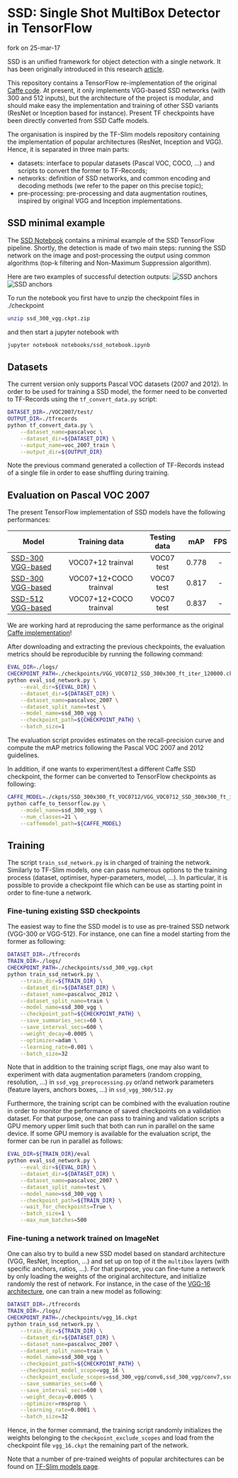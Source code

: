 # SSD: Single Shot MultiBox Detector in TensorFlow

fork on 25-mar-17

SSD is an unified framework for object detection with a single network. It has been originally introduced in this research [article](http://arxiv.org/abs/1512.02325).

This repository contains a TensorFlow re-implementation of the original [Caffe code](https://github.com/weiliu89/caffe/tree/ssd). At present, it only implements VGG-based SSD networks (with 300 and 512 inputs), but the architecture of the project is modular, and should make easy the implementation and training of other SSD variants (ResNet or Inception based for instance). Present TF checkpoints have been directly converted from SSD Caffe models.

The organisation is inspired by the TF-Slim models repository containing the implementation of popular architectures (ResNet, Inception and VGG). Hence, it is separated in three main parts:
* datasets: interface to popular datasets (Pascal VOC, COCO, ...) and scripts to convert the former to TF-Records;
* networks: definition of SSD networks, and common encoding and decoding methods (we refer to the paper on this precise topic);
* pre-processing: pre-processing and data augmentation routines, inspired by original VGG and Inception implementations.

## SSD minimal example

The [SSD Notebook](notebooks/ssd_notebook.ipynb) contains a minimal example of the SSD TensorFlow pipeline. Shortly, the detection is made of two main steps: running the SSD network on the image and post-processing the output using common algorithms (top-k filtering and Non-Maximum Suppression algorithm).

Here are two examples of successful detection outputs:
![](pictures/ex1.png "SSD anchors")
![](pictures/ex2.png "SSD anchors")

To run the notebook you first have to unzip the checkpoint files in ./checkpoint
```bash
unzip ssd_300_vgg.ckpt.zip
```
and then start a jupyter notebook with
```bash
jupyter notebook notebooks/ssd_notebook.ipynb
```


## Datasets

The current version only supports Pascal VOC datasets (2007 and 2012). In order to be used for training a SSD model, the former need to be converted to TF-Records using the `tf_convert_data.py` script:
```bash
DATASET_DIR=./VOC2007/test/
OUTPUT_DIR=./tfrecords
python tf_convert_data.py \
    --dataset_name=pascalvoc \
    --dataset_dir=${DATASET_DIR} \
    --output_name=voc_2007_train \
    --output_dir=${OUTPUT_DIR}
```
Note the previous command generated a collection of TF-Records instead of a single file in order to ease shuffling during training.

## Evaluation on Pascal VOC 2007

The present TensorFlow implementation of SSD models have the following performances:

| Model | Training data  | Testing data | mAP | FPS  |
|--------|:---------:|:------:|:------:|:------:|
| [SSD-300 VGG-based](https://drive.google.com/open?id=0B0qPCUZ-3YwWZlJaRTRRQWRFYXM) | VOC07+12 trainval | VOC07 test | 0.778 | - |
| [SSD-300 VGG-based](https://drive.google.com/file/d/0B0qPCUZ-3YwWUXh4UHJrd1RDM3c/view?usp=sharing) | VOC07+12+COCO trainval | VOC07 test | 0.817 | - |
| [SSD-512 VGG-based](https://drive.google.com/open?id=0B0qPCUZ-3YwWT1RCLVZNN3RTVEU) | VOC07+12+COCO trainval | VOC07 test | 0.837 | - |

We are working hard at reproducing the same performance as the original [Caffe implementation](https://github.com/weiliu89/caffe/tree/ssd)!

After downloading and extracting the previous checkpoints, the evaluation metrics should be reproducible by running the following command:
```bash
EVAL_DIR=./logs/
CHECKPOINT_PATH=./checkpoints/VGG_VOC0712_SSD_300x300_ft_iter_120000.ckpt
python eval_ssd_network.py \
    --eval_dir=${EVAL_DIR} \
    --dataset_dir=${DATASET_DIR} \
    --dataset_name=pascalvoc_2007 \
    --dataset_split_name=test \
    --model_name=ssd_300_vgg \
    --checkpoint_path=${CHECKPOINT_PATH} \
    --batch_size=1
```
The evaluation script provides estimates on the recall-precision curve and compute the mAP metrics following the Pascal VOC 2007 and 2012 guidelines.

In addition, if one wants to experiment/test a different Caffe SSD checkpoint, the former can be converted to TensorFlow checkpoints as following:
```sh
CAFFE_MODEL=./ckpts/SSD_300x300_ft_VOC0712/VGG_VOC0712_SSD_300x300_ft_iter_120000.caffemodel
python caffe_to_tensorflow.py \
    --model_name=ssd_300_vgg \
    --num_classes=21 \
    --caffemodel_path=${CAFFE_MODEL}
```

## Training

The script `train_ssd_network.py` is in charged of training the network. Similarly to TF-Slim models, one can pass numerous options to the training process (dataset, optimiser, hyper-parameters, model, ...). In particular, it is possible to provide a checkpoint file which can be use as starting point in order to fine-tune a network.

### Fine-tuning existing SSD checkpoints

The easiest way to fine the SSD model is to use as pre-trained SSD network (VGG-300 or VGG-512). For instance, one can fine a model starting from the former as following:
```bash
DATASET_DIR=./tfrecords
TRAIN_DIR=./logs/
CHECKPOINT_PATH=./checkpoints/ssd_300_vgg.ckpt
python train_ssd_network.py \
    --train_dir=${TRAIN_DIR} \
    --dataset_dir=${DATASET_DIR} \
    --dataset_name=pascalvoc_2012 \
    --dataset_split_name=train \
    --model_name=ssd_300_vgg \
    --checkpoint_path=${CHECKPOINT_PATH} \
    --save_summaries_secs=60 \
    --save_interval_secs=600 \
    --weight_decay=0.0005 \
    --optimizer=adam \
    --learning_rate=0.001 \
    --batch_size=32
```
Note that in addition to the training script flags, one may also want to experiment with data augmentation parameters (random cropping, resolution, ...) in `ssd_vgg_preprocessing.py` or/and network parameters (feature layers, anchors boxes, ...) in `ssd_vgg_300/512.py`

Furthermore, the training script can be combined with the evaluation routine in order to monitor the performance of saved checkpoints on a validation dataset. For that purpose, one can pass to training and validation scripts a GPU memory upper limit such that both can run in parallel on the same device. If some GPU memory is available for the evaluation script, the former can be run in parallel as follows:
```bash
EVAL_DIR=${TRAIN_DIR}/eval
python eval_ssd_network.py \
    --eval_dir=${EVAL_DIR} \
    --dataset_dir=${DATASET_DIR} \
    --dataset_name=pascalvoc_2007 \
    --dataset_split_name=test \
    --model_name=ssd_300_vgg \
    --checkpoint_path=${TRAIN_DIR} \
    --wait_for_checkpoints=True \
    --batch_size=1 \
    --max_num_batches=500
```

### Fine-tuning a network trained on ImageNet

One can also try to build a new SSD model based on standard architecture (VGG, ResNet, Inception, ...) and set up on top of it the `multibox` layers (with specific anchors, ratios, ...). For that purpose, you can fine-tune a network by only loading the weights of the original architecture, and initialize randomly the rest of network. For instance, in the case of the [VGG-16 architecture](http://download.tensorflow.org/models/vgg_16_2016_08_28.tar.gz), one can train a new model as following:
```bash
DATASET_DIR=./tfrecords
TRAIN_DIR=./logs/
CHECKPOINT_PATH=./checkpoints/vgg_16.ckpt
python train_ssd_network.py \
    --train_dir=${TRAIN_DIR} \
    --dataset_dir=${DATASET_DIR} \
    --dataset_name=pascalvoc_2007 \
    --dataset_split_name=train \
    --model_name=ssd_300_vgg \
    --checkpoint_path=${CHECKPOINT_PATH} \
    --checkpoint_model_scope=vgg_16 \
    --checkpoint_exclude_scopes=ssd_300_vgg/conv6,ssd_300_vgg/conv7,ssd_300_vgg/block8,ssd_300_vgg/block9,ssd_300_vgg/block10,ssd_300_vgg/block11,ssd_300_vgg/block4_box,ssd_300_vgg/block7_box,ssd_300_vgg/block8_box,ssd_300_vgg/block9_box,ssd_300_vgg/block10_box,ssd_300_vgg/block11_box \
    --save_summaries_secs=60 \
    --save_interval_secs=600 \
    --weight_decay=0.0005 \
    --optimizer=rmsprop \
    --learning_rate=0.0001 \
    --batch_size=32
```
Hence, in the former command, the training script randomly initializes the weights belonging to the `checkpoint_exclude_scopes` and load from the checkpoint file `vgg_16.ckpt` the remaining part of the network.

Note that a number of pre-trained weights of popular architectures can be found on [TF-Slim models page](https://github.com/tensorflow/models/tree/master/slim).
